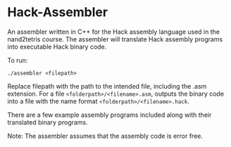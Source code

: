 # Hack-Assembler

An assembler written in C++ for the Hack assembly language used in the nand2tetris course.
The assembler will translate Hack assembly programs into executable Hack binary code.

To run:
```
./assembler <filepath>
```
Replace filepath with the path to the intended file, including the .asm extension. For a file
`<folderpath>/<filename>.asm`, outputs the binary code into a file with the name format
`<folderpath>/<filename>.hack`.

There are a few example assembly programs included along with their translated binary programs.

Note: The assembler assumes that the assembly code is error free.